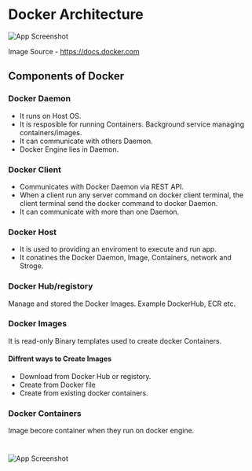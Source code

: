 

# Docker Architecture

![App Screenshot](https://docs.docker.com/get-started/images/docker-architecture.webp)

Image Source - https://docs.docker.com




## Components of Docker

### Docker Daemon

-  It runs on Host OS. 
- It is resposible for running Containers. Background service managing containers/images.
- It can communicate with others Daemon.
- Docker Engine lies in Daemon.

### Docker Client

- Communicates with Docker Daemon via REST API.
- When a client run any server command on docker client terminal, the client terminal send the docker command to docker Daemon.
- It can communicate with more than one Daemon.

### Docker Host
- It is used to providing an enviroment to execute and run app.
- It conatines the Docker Daemon, Image, Containers, network and Stroge.


### Docker Hub/registory

Manage and stored the Docker Images.
Example DockerHub, ECR etc.


### Docker Images
It is read-only Binary templates used to create docker Containers.
#### Diffrent ways to Create Images
- Download from Docker Hub or registory.
- Create from Docker file
- Create from existing docker containers.

### Docker Containers

Image becore container when they run on docker engine.


 










#

![App Screenshot](https://miro.medium.com/v2/resize:fit:1400/0*SPCr5zXp8jw9Mfk8.png)










